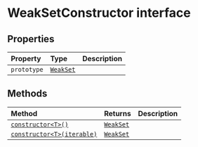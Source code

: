 # WeakSetConstructor interface










## Properties

| Property	   | Type	| Description|
|:-------------|:-------|:-----------|
|`prototype`      | [`WeakSet`](../es6-collections/weakset.md)<any> |  |




## Methods

| Method	   |  Returns	| Description|
|:-------------|:-------|:-----------|
|[`constructor<T>()`](constructor<T>-hDok9.md)      | [`WeakSet`](../es6-collections/weakset.md)<T> |  |
|[`constructor<T>(iterable)`](constructor<T>-uZ049.md)      | [`WeakSet`](../es6-collections/weakset.md)<T> |  |



